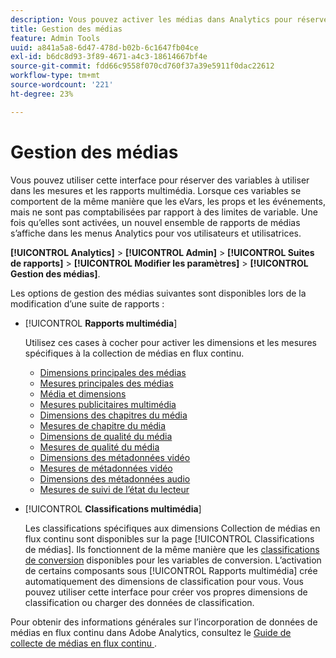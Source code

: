 ```yaml
---
description: Vous pouvez activer les médias dans Analytics pour réserver un ensemble spécial de variables de solution de médias à utiliser dans les mesures et les rapports.
title: Gestion des médias
feature: Admin Tools
uuid: a841a5a8-6d47-478d-b02b-6c1647fb04ce
exl-id: b6dc8d93-3f89-4671-a4c3-18614667bf4e
source-git-commit: fdd66c9558f070cd760f37a39e5911f0dac22612
workflow-type: tm+mt
source-wordcount: '221'
ht-degree: 23%

---
```


# Gestion des médias

Vous pouvez utiliser cette interface pour réserver des variables à utiliser dans les mesures et les rapports multimédia. Lorsque ces variables se comportent de la même manière que les eVars, les props et les événements, mais ne sont pas comptabilisées par rapport à des limites de variable. Une fois qu’elles sont activées, un nouvel ensemble de rapports de médias s’affiche dans les menus Analytics pour vos utilisateurs et utilisatrices.

**[!UICONTROL Analytics]** > **[!UICONTROL Admin]** > **[!UICONTROL Suites de rapports]** > **[!UICONTROL Modifier les paramètres]** > **[!UICONTROL Gestion des médias]**.

Les options de gestion des médias suivantes sont disponibles lors de la modification d’une suite de rapports :

* [!UICONTROL **Rapports multimédia**]

  Utilisez ces cases à cocher pour activer les dimensions et les mesures spécifiques à la collection de médias en flux continu.

   * [Dimensions principales des médias](/help/components/dimensions/sm-core.md)
   * [Mesures principales des médias](/help/components/metrics/sm-core.md)
   * [Média et dimensions](/help/components/dimensions/sm-ads.md)
   * [Mesures publicitaires multimédia](/help/components/metrics/sm-ads.md)
   * [Dimensions des chapitres du média](/help/components/dimensions/sm-chapters.md)
   * [Mesures de chapitre du média](/help/components/metrics/sm-chapters.md)
   * [Dimensions de qualité du média](/help/components/dimensions/sm-quality.md)
   * [Mesures de qualité du média](/help/components/metrics/sm-quality.md)
   * [Dimensions des métadonnées vidéo](/help/components/dimensions/sm-video-metadata.md)
   * [Mesures de métadonnées vidéo](/help/components/metrics/sm-video-metadata.md)
   * [Dimensions des métadonnées audio](/help/components/dimensions/sm-audio-metadata.md)
   * [Mesures de suivi de l’état du lecteur](/help/components/metrics/sm-player-state.md)

* [!UICONTROL **Classifications multimédia**]

  Les classifications spécifiques aux dimensions Collection de médias en flux continu sont disponibles sur la page [!UICONTROL Classifications de médias]. Ils fonctionnent de la même manière que les [classifications de conversion](/help/admin/admin/c-manage-report-suites/c-edit-report-suites/conversion-var-admin/conversion-classifications.md) disponibles pour les variables de conversion. L’activation de certains composants sous [!UICONTROL Rapports multimédia] crée automatiquement des dimensions de classification pour vous. Vous pouvez utiliser cette interface pour créer vos propres dimensions de classification ou charger des données de classification.

Pour obtenir des informations générales sur l’incorporation de données de médias en flux continu dans Adobe Analytics, consultez le [ Guide de collecte de médias en flux continu ](https://experienceleague.adobe.com/fr/docs/media-analytics/using/media-overview).
